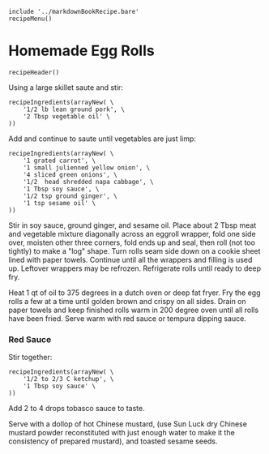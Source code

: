 ~~~ markdown-script
include '../markdownBookRecipe.bare'
recipeMenu()
~~~

# Homemade Egg Rolls

~~~ markdown-script
recipeHeader()
~~~

Using a large skillet saute and stir:

~~~ markdown-script
recipeIngredients(arrayNew( \
    '1/2 lb lean ground pork', \
    '2 Tbsp vegetable oil' \
))
~~~

Add and continue to saute until vegetables are just limp:

~~~ markdown-script
recipeIngredients(arrayNew( \
    '1 grated carrot', \
    '1 small julienned yellow onion', \
    '4 sliced green onions', \
    '1/2  head shredded napa cabbage', \
    '1 Tbsp soy sauce', \
    '1/2 tsp ground ginger', \
    '1 tsp sesame oil' \
))
~~~

Stir in soy sauce, ground ginger, and sesame oil. Place about 2 Tbsp meat and vegetable mixture
diagonally across an eggroll wrapper, fold one side over, moisten other three corners, fold ends up
and seal, then roll (not too tightly) to make a "log" shape. Turn rolls seam side down on a cookie
sheet lined with paper towels. Continue until all the wrappers and filling is used up. Leftover
wrappers may be refrozen. Refrigerate rolls until ready to deep fry.

Heat 1 qt of oil to 375 degrees in a dutch oven or deep fat fryer. Fry the egg rolls a few at a time
until golden brown and crispy on all sides. Drain on paper towels and keep finished rolls warm in
200 degree oven until all rolls have been fried. Serve warm with red sauce or tempura dipping sauce.


### Red Sauce

Stir together:

~~~ markdown-script
recipeIngredients(arrayNew( \
    '1/2 to 2/3 C ketchup', \
    '1 Tbsp soy sauce' \
))
~~~

Add 2 to 4 drops tobasco sauce to taste.

Serve with a dollop of hot Chinese mustard, (use Sun Luck dry Chinese mustard powder reconstituted
with just enough water to make it the consistency of prepared mustard), and toasted sesame seeds.
